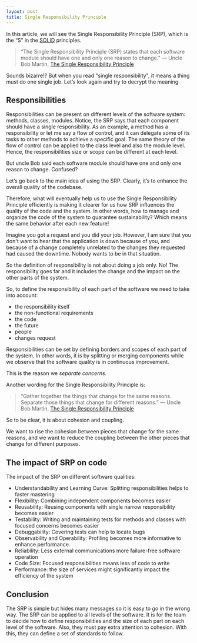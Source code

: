```yaml
---
layout: post
title: Single Responsibility Principle
---
```


In this article, we will see the Single Responsibility Principle (SRP), which is the “S” in the [SOLID](https://en.wikipedia.org/wiki/SOLID) principles.

> “The Single Responsibility Principle (SRP) states that each software module should have one and only one reason to change.” — Uncle Bob Martin, [The Single Responsibility Principle](https://blog.cleancoder.com/uncle-bob/2014/05/08/SingleReponsibilityPrinciple.html)

Sounds bizarre!? But when you read "single responsibility", it means a thing must do one single job. Let’s look again and try to decrypt the meaning.

## Responsibilities

Responsibilities can be present on different levels of the software system: methods, classes, modules. Notice, the SRP says that each component should have a single responsibility. As an example, a method has a responsibility or let me say a flow of control, and it can delegate some of its tasks to other methods to achieve a specific goal. The same theory of the flow of control can be applied to the class level and also the module level. Hence, the responsibilities size or scope can be different at each level. 

But uncle Bob said each software module should have one and only one reason to change. Confused?

Let’s go back to the main idea of using the SRP. Clearly, it’s to enhance the overall quality of the codebase.

Therefore, what will eventually help us to use the Single Responsibility Principle efficiently is making it clearer for us how SRP influences the quality of the code and the system. In other words, how to manage and organize the code of the system to guarantee sustainability? Which means the same behavior after each new feature!

Imagine you got a request and you did your job. However, I am sure that you don't want to hear that the application is down because of you, and because of a change completely unrelated to the changes they requested had caused the downtime. Nobody wants to be in that situation.

So the definition of responsibility is not about doing a job only. No! The responsibility goes far and it includes the change and the impact on the other parts of the system. 

So, to define the responsibility of each part of the software we need to take into account:

- the responsibility itself
- the non-functional requirements
- the code 
- the future
- people
- changes request

Responsibilities can be set by defining borders and scopes of each part of the system. In other words, it is by splitting or merging components while we observe that the software quality is in continuous improvement.

This is the reason we *separate concerns*.

Another wording for the Single Responsibility Principle is:

> “Gather together the things that change for the same reasons. Separate those things that change for different reasons.” — Uncle Bob Martin, [The Single Responsibility Principle](https://blog.cleancoder.com/uncle-bob/2014/05/08/SingleReponsibilityPrinciple.html)

So to be clear, it is about cohesion and coupling. 

We want to rise the cohesion between pieces that change for the same reasons, and we want to reduce the coupling between the other pieces that change for different purposes.

## The impact of SRP on code

The impact of the SRP on different software qualities: 

- Understandability and Learning Curve: Splitting responsibilities helps to faster mastering
- Flexibility: Combining independent components becomes easier
- Reusability: Reusing components with single narrow responsibility becomes easier
- Testability: Writing and maintaining tests for methods and classes with focused concerns becomes easier
- Debuggability: Covering tests can help to locate bugs
- Observability and Operability: Profiling becomes more informative to enhance performance.
- Reliability: Less external communications more failure-free software operation
- Code Size: Focused responsibilities means less of code to write
- Performance: the size of services might significantly impact the efficiency of the system

## Conclusion

The SRP is simple but hides many messages so it is easy to go in the wrong way. The SRP can be applied to all levels of the software. It is for the team to decide how to define responsibilities and the size of each part on each level of the software. Also, they must pay extra attention to cohesion. With this, they can define a set of standards to follow.